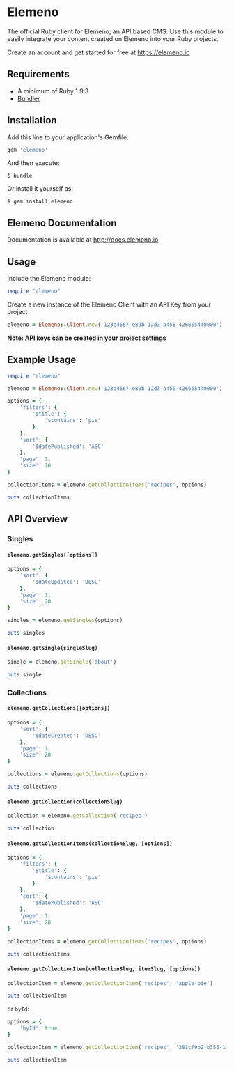 # Elemeno

The official Ruby client for Elemeno, an API based CMS. Use this module to easily integrate your content created on Elemeno into your Ruby projects.

Create an account and get started for free at https://elemeno.io

## Requirements

- A minimum of Ruby 1.9.3
- [Bundler](http://bundler.io/)

## Installation

Add this line to your application's Gemfile:

```ruby
gem 'elemeno'
```

And then execute:

    $ bundle

Or install it yourself as:

    $ gem install elemeno

## Elemeno Documentation

Documentation is available at http://docs.elemeno.io

## Usage

Include the Elemeno module:

```ruby
require "elemeno"
```

Create a new instance of the Elemeno Client with an API Key from your project

```ruby
elemeno = Elemeno::Client.new('123e4567-e89b-12d3-a456-426655440000')
```

**Note: API keys can be created in your project settings**

## Example Usage

```ruby
require "elemeno"

elemeno = Elemeno::Client.new('123e4567-e89b-12d3-a456-426655440000')

options = {
	'filters': {
		'$title': {
			'$contains': 'pie'
		}
	},
	'sort': {
		'$datePublished': 'ASC'
	},
	'page': 1,
	'size': 20
}

collectionItems = elemeno.getCollectionItems('recipes', options)

puts collectionItems
```

## API Overview

### Singles

#### `elemeno.getSingles([options])`

```ruby
options = {
	'sort': {
		'$dateUpdated': 'DESC'
	},
	'page': 1,
	'size': 20
}

singles = elemeno.getSingles(options)

puts singles
```

#### `elemeno.getSingle(singleSlug)`

```ruby
single = elemeno.getSingle('about')

puts single
```

### Collections

#### `elemeno.getCollections([options])`

```ruby
options = {
	'sort': {
		'$dateCreated': 'DESC'
	},
	'page': 1,
	'size': 20
}

collections = elemeno.getCollections(options)

puts collections
```

#### `elemeno.getCollection(collectionSlug)`

```ruby
collection = elemeno.getCollection('recipes')

puts collection
```

#### `elemeno.getCollectionItems(collectionSlug, [options])`

```ruby
options = {
	'filters': {
		'$title': {
			'$contains': 'pie'
		}
	},
	'sort': {
		'$datePublished': 'ASC'
	},
	'page': 1,
	'size': 20
}

collectionItems = elemeno.getCollectionItems('recipes', options)

puts collectionItems
```

#### `elemeno.getCollectionItem(collectionSlug, itemSlug, [options])`

```ruby
collectionItem = elemeno.getCollectionItem('recipes', 'apple-pie')

puts collectionItem
```

or `byId`:

```ruby
options = {
	'byId': true
}

collectionItem = elemeno.getCollectionItem('recipes', '281cf9b2-b355-11e6-b10e-5b3ff757fea2', options)

puts collectionItem
```

